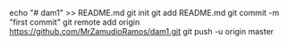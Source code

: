 echo "# dam1" >> README.md
git init
git add README.md
git commit -m "first commit"
git remote add origin https://github.com/MrZamudioRamos/dam1.git
git push -u origin master
